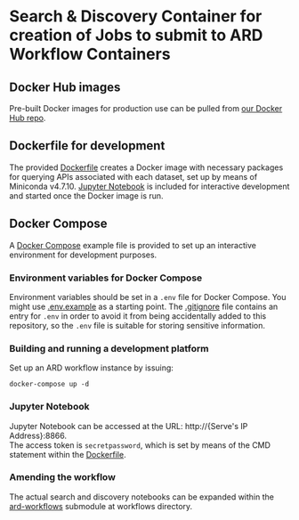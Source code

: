 # Search & Discovery Container for creation of Jobs to submit to ARD Workflow Containers

## Docker Hub images
Pre-built Docker images for production use can be pulled from [our Docker Hub repo](https://hub.docker.com/r/satapps/).

## Dockerfile for development
The provided [Dockerfile](Dockerfile-devel) creates a Docker image with necessary packages for querying APIs associated with each dataset, set up by means of Miniconda v4.7.10. [Jupyter Notebook](https://jupyter.org/) is included for interactive development and started once the Docker image is run.

## Docker Compose
A [Docker Compose](docker-compose.yml) example file is provided to set up an interactive environment for development purposes.

### Environment variables for Docker Compose
Environment variables should be set in a `.env` file for Docker Compose. You might use [.env.example](./.env.example) as a starting point. The [.gitignore](../.gitignore) file contains an entry for `.env` in order to avoid it from being accidentally added to this repository, so the `.env` file is suitable for storing sensitive information.

### Building and running a development platform
Set up an ARD workflow instance by issuing:

```
docker-compose up -d
```

### Jupyter Notebook
Jupyter Notebook can be accessed at the URL: http://{Serve's IP Address}:8866.\
The access token is `secretpassword`, which is set by means of the CMD statement within the [Dockerfile](Dockerfile).

### Amending the workflow
The actual search and discovery notebooks can be expanded within the [ard-workflows](https://github.com/SatelliteApplicationsCatapult/ard-workflows) submodule at workflows directory.
